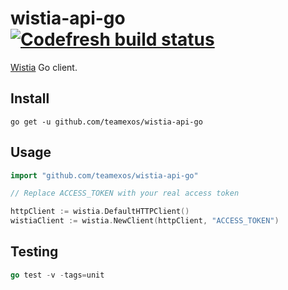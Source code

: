 # wistia-api-go [![Codefresh build status]( https://g.codefresh.io/api/badges/pipeline/teamexos/wistia-api-go%2Ftest?type=cf-2&key=eyJhbGciOiJIUzI1NiJ9.NWUzMjVkOWM5M2VlYzM4YjIzZGU4ZGE1.EAROfiOaFnHfuH1BC0B545cqClv1Hwyu87_GpJhVhVo)]( https://g.codefresh.io/pipelines/edit/new/builds?id=5f656fd759f8fff6378ef74d&pipeline=test&projects=wistia-api-go&projectId=5f656fbb59f8fff5ed8ef74c)

[Wistia](https://wistia.com/support/developers) Go client.

## Install

```
go get -u github.com/teamexos/wistia-api-go
```

## Usage

```go
import "github.com/teamexos/wistia-api-go"

// Replace ACCESS_TOKEN with your real access token

httpClient := wistia.DefaultHTTPClient()
wistiaClient := wistia.NewClient(httpClient, "ACCESS_TOKEN")
```

## Testing

```go
go test -v -tags=unit
```